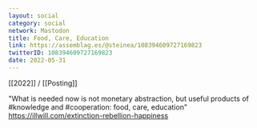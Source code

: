 ```yaml
---
layout: social
category: social
network: Mastodon
title: Food, Care, Education
link: https://assemblag.es/@steinea/108394609727169823
twitterID: 108394609727169823
date: 2022-05-31
---
```


[[2022]] / [[Posting]]

"What is needed now is not monetary abstraction, but useful products of #knowledge and #cooperation: food, care, education"
<https://illwill.com/extinction-rebellion-happiness>
